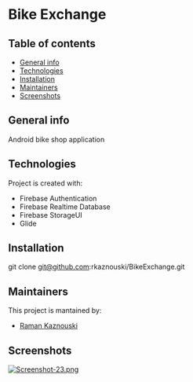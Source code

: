 # Bike Exchange

## Table of contents
* [General info](#general-info)
* [Technologies](#technologies)
* [Installation](#setup)
* [Maintainers](#maintainers)
* [Screenshots](#screenshots)

## General info
Android bike shop application

## Technologies
Project is created with:
* Firebase Authentication
* Firebase Realtime Database
* Firebase StorageUI
* Glide

## Installation
git clone git@github.com:rkaznouski/BikeExchange.git

## Maintainers
This project is mantained by:
* [Raman Kaznouski](http://github.com/rKaznouski)

## Screenshots
[![Screenshot-23.png](https://i.postimg.cc/VNhQ7kxL/Screenshot-23.png)](https://postimg.cc/HJbhndWf)
